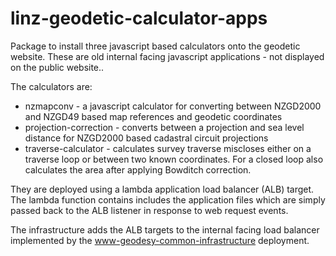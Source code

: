 # linz-geodetic-calculator-apps

Package to install three javascript based calculators onto the geodetic website.  These are old internal facing javascript applications - not displayed on the public website..

The calculators are:

* nzmapconv - a javascript calculator for converting between NZGD2000 and NZGD49 based map references and geodetic coordinates
* projection-correction - converts between a projection and sea level distance for NZGD2000 based cadastral circuit projections
* traverse-calculator - calculates survey traverse miscloses either on a traverse loop or between two known coordinates.  For a closed loop also calculates the area after applying Bowditch correction.

They are deployed using a lambda application load balancer (ALB) target.  The lambda function contains includes the application files which are simply passed back to the ALB listener in response to web request events.

The infrastructure adds the ALB targets to the internal facing load balancer implemented by the [www-geodesy-common-infrastructure](https://github.com/linz/www-geodesy-common-infrastructure) deployment.
